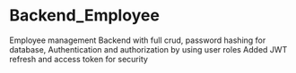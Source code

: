 ﻿# Backend_Employee
Employee management Backend with full crud, 
password hashing for database, 
Authentication and authorization by using user roles 
Added JWT refresh and access token for security 
